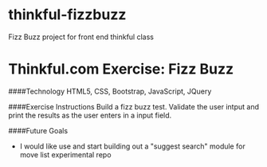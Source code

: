 # thinkful-fizzbuzz
Fizz Buzz project for front end thinkful class

# Thinkful.com Exercise: Fizz Buzz   

####Technology
HTML5, CSS, Bootstrap, JavaScript, JQuery

####Exercise Instructions
Build a fizz buzz test.  Validate the user intput and print the results as the user enters in a input field.

####Future Goals
- I would like use and start building out a "suggest search" module for move list experimental repo


